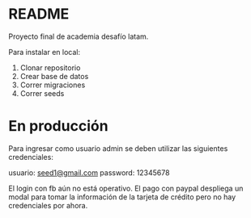 # README

Proyecto final de academia desafío latam.

Para instalar en local:
1) Clonar repositorio
2) Crear base de datos
3) Correr migraciones
4) Correr seeds

# En producción
Para ingresar como usuario admin se deben utilizar las siguientes credenciales:

usuario: seed1@gmail.com
password: 12345678

El login con fb aún no está operativo.
El pago con paypal despliega un modal para tomar la información de la tarjeta de crédito pero no hay credenciales por ahora.
